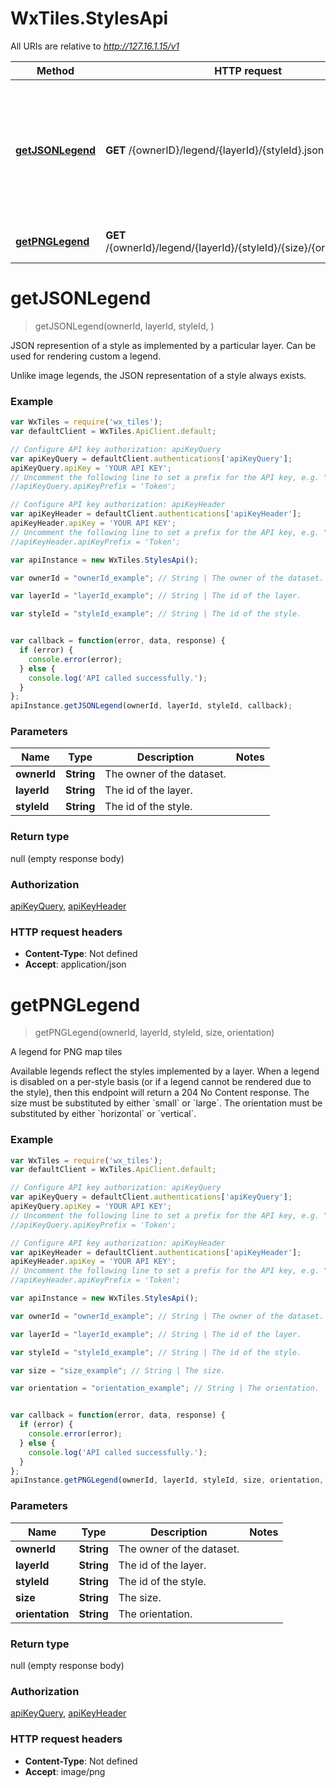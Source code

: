 # WxTiles.StylesApi

All URIs are relative to *http://127.16.1.15/v1*

Method | HTTP request | Description
------------- | ------------- | -------------
[**getJSONLegend**](StylesApi.md#getJSONLegend) | **GET** /{ownerID}/legend/{layerId}/{styleId}.json | JSON represention of a style as implemented by a particular layer. Can be used for rendering custom a legend.
[**getPNGLegend**](StylesApi.md#getPNGLegend) | **GET** /{ownerId}/legend/{layerId}/{styleId}/{size}/{orientation}.png | A legend for PNG map tiles


<a name="getJSONLegend"></a>
# **getJSONLegend**
> getJSONLegend(ownerId, layerId, styleId, )

JSON represention of a style as implemented by a particular layer. Can be used for rendering custom a legend.

Unlike image legends, the JSON representation of a style always exists.

### Example
```javascript
var WxTiles = require('wx_tiles');
var defaultClient = WxTiles.ApiClient.default;

// Configure API key authorization: apiKeyQuery
var apiKeyQuery = defaultClient.authentications['apiKeyQuery'];
apiKeyQuery.apiKey = 'YOUR API KEY';
// Uncomment the following line to set a prefix for the API key, e.g. "Token" (defaults to null)
//apiKeyQuery.apiKeyPrefix = 'Token';

// Configure API key authorization: apiKeyHeader
var apiKeyHeader = defaultClient.authentications['apiKeyHeader'];
apiKeyHeader.apiKey = 'YOUR API KEY';
// Uncomment the following line to set a prefix for the API key, e.g. "Token" (defaults to null)
//apiKeyHeader.apiKeyPrefix = 'Token';

var apiInstance = new WxTiles.StylesApi();

var ownerId = "ownerId_example"; // String | The owner of the dataset.

var layerId = "layerId_example"; // String | The id of the layer.

var styleId = "styleId_example"; // String | The id of the style.


var callback = function(error, data, response) {
  if (error) {
    console.error(error);
  } else {
    console.log('API called successfully.');
  }
};
apiInstance.getJSONLegend(ownerId, layerId, styleId, callback);
```

### Parameters

Name | Type | Description  | Notes
------------- | ------------- | ------------- | -------------
 **ownerId** | **String**| The owner of the dataset. |
 **layerId** | **String**| The id of the layer. |
 **styleId** | **String**| The id of the style. |

### Return type

null (empty response body)

### Authorization

[apiKeyQuery](../README.md#apiKeyQuery), [apiKeyHeader](../README.md#apiKeyHeader)

### HTTP request headers

 - **Content-Type**: Not defined
 - **Accept**: application/json

<a name="getPNGLegend"></a>
# **getPNGLegend**
> getPNGLegend(ownerId, layerId, styleId, size, orientation)

A legend for PNG map tiles

Available legends reflect the styles implemented by a layer. When a legend is disabled on a per-style basis (or if a legend cannot be rendered due to the style), then this endpoint will return a 204 No Content response. The size must be substituted by either &#x60;small&#x60; or &#x60;large&#x60;. The orientation must be substituted by either &#x60;horizontal&#x60; or &#x60;vertical&#x60;.

### Example
```javascript
var WxTiles = require('wx_tiles');
var defaultClient = WxTiles.ApiClient.default;

// Configure API key authorization: apiKeyQuery
var apiKeyQuery = defaultClient.authentications['apiKeyQuery'];
apiKeyQuery.apiKey = 'YOUR API KEY';
// Uncomment the following line to set a prefix for the API key, e.g. "Token" (defaults to null)
//apiKeyQuery.apiKeyPrefix = 'Token';

// Configure API key authorization: apiKeyHeader
var apiKeyHeader = defaultClient.authentications['apiKeyHeader'];
apiKeyHeader.apiKey = 'YOUR API KEY';
// Uncomment the following line to set a prefix for the API key, e.g. "Token" (defaults to null)
//apiKeyHeader.apiKeyPrefix = 'Token';

var apiInstance = new WxTiles.StylesApi();

var ownerId = "ownerId_example"; // String | The owner of the dataset.

var layerId = "layerId_example"; // String | The id of the layer.

var styleId = "styleId_example"; // String | The id of the style.

var size = "size_example"; // String | The size.

var orientation = "orientation_example"; // String | The orientation.


var callback = function(error, data, response) {
  if (error) {
    console.error(error);
  } else {
    console.log('API called successfully.');
  }
};
apiInstance.getPNGLegend(ownerId, layerId, styleId, size, orientation, callback);
```

### Parameters

Name | Type | Description  | Notes
------------- | ------------- | ------------- | -------------
 **ownerId** | **String**| The owner of the dataset. |
 **layerId** | **String**| The id of the layer. |
 **styleId** | **String**| The id of the style. |
 **size** | **String**| The size. |
 **orientation** | **String**| The orientation. |

### Return type

null (empty response body)

### Authorization

[apiKeyQuery](../README.md#apiKeyQuery), [apiKeyHeader](../README.md#apiKeyHeader)

### HTTP request headers

 - **Content-Type**: Not defined
 - **Accept**: image/png
